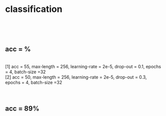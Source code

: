 # classification
<br>
<br>
<br>

## acc = %
<br>
[1] acc = 55, max-length = 256, learning-rate = 2e-5, drop-out = 0.1, epochs = 4, batch-size =32
<br>
[2] acc = 50, max-length = 256, learning-rate = 2e-5, drop-out = 0.3, epochs = 4, batch-size =32
<br>
<br>
<br>

## acc = 89%
<br>
